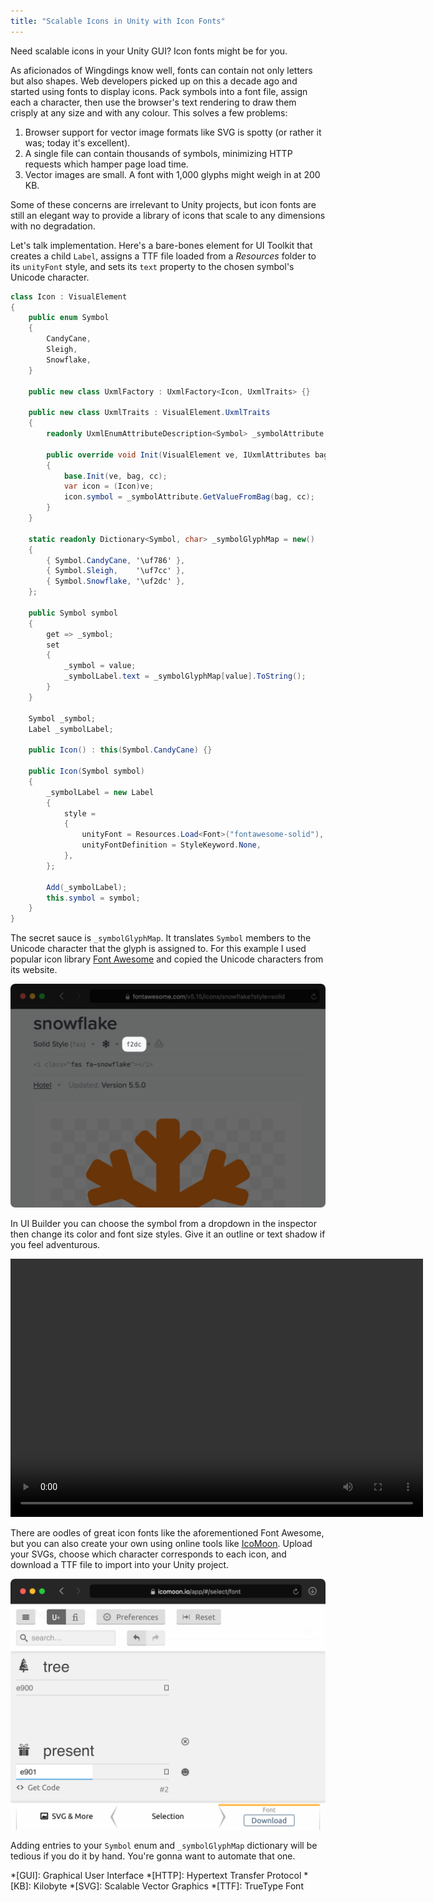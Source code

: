 ```yaml
---
title: "Scalable Icons in Unity with Icon Fonts"
---
```


Need scalable icons in your Unity GUI? Icon fonts might be for you.

As aficionados of Wingdings know well, fonts can contain not only letters but also shapes. Web developers picked up on this a decade ago and started using fonts to display icons. Pack symbols into a font file, assign each a character, then use the browser's text rendering to draw them crisply at any size and with any colour. This solves a few problems:

1. Browser support for vector image formats like SVG is spotty (or rather it was; today it's excellent).
1. A single file can contain thousands of symbols, minimizing HTTP requests which hamper page load time.
1. Vector images are small. A font with 1,000 glyphs might weigh in at 200 KB.

Some of these concerns are irrelevant to Unity projects, but icon fonts are still an elegant way to provide a library of icons that scale to any dimensions with no degradation.

Let's talk implementation. Here's a bare-bones element for UI Toolkit that creates a child `Label`, assigns a TTF file loaded from a *Resources* folder to its `unityFont` style, and sets its `text` property to the chosen symbol's Unicode character.

```csharp
class Icon : VisualElement
{
    public enum Symbol
    {
        CandyCane,
        Sleigh,
        Snowflake,
    }

    public new class UxmlFactory : UxmlFactory<Icon, UxmlTraits> {}

    public new class UxmlTraits : VisualElement.UxmlTraits
    {
        readonly UxmlEnumAttributeDescription<Symbol> _symbolAttribute = new() { name = "symbol" };

        public override void Init(VisualElement ve, IUxmlAttributes bag, CreationContext cc)
        {
            base.Init(ve, bag, cc);
            var icon = (Icon)ve;
            icon.symbol = _symbolAttribute.GetValueFromBag(bag, cc);
        }
    }

    static readonly Dictionary<Symbol, char> _symbolGlyphMap = new()
    {
        { Symbol.CandyCane, '\uf786' },
        { Symbol.Sleigh,    '\uf7cc' },
        { Symbol.Snowflake, '\uf2dc' },
    };

    public Symbol symbol
    {
        get => _symbol;
        set
        {
            _symbol = value;
            _symbolLabel.text = _symbolGlyphMap[value].ToString();
        }
    }

    Symbol _symbol;
    Label _symbolLabel;

    public Icon() : this(Symbol.CandyCane) {}

    public Icon(Symbol symbol)
    {
        _symbolLabel = new Label
        {
            style =
            {
                unityFont = Resources.Load<Font>("fontawesome-solid"),
                unityFontDefinition = StyleKeyword.None,
            },
        };

        Add(_symbolLabel);
        this.symbol = symbol;
    }
}

```

The secret sauce is `_symbolGlyphMap`. It translates `Symbol` members to the Unicode character that the glyph is assigned to. For this example I used popular icon library [Font Awesome](https://fontawesome.com) and copied the Unicode characters from its website.

![Font Awesome Unicode character](/images/font-awesome-unicode.png)

In UI Builder you can choose the symbol from a dropdown in the inspector then change its color and font size styles. Give it an outline or text shadow if you feel adventurous.

<video autoplay height="413" loop src="/videos/ui-builder-icon.mp4" width="660"></video>

There are oodles of great icon fonts like the aforementioned Font Awesome, but you can also create your own using online tools like [IcoMoon](https://icomoon.io). Upload your SVGs, choose which character corresponds to each icon, and download a TTF file to import into your Unity project.

![IcoMoon](/images/icomoon.png)

Adding entries to your `Symbol` enum and `_symbolGlyphMap` dictionary will be tedious if you do it by hand. You're gonna want to automate that one.

*[GUI]: Graphical User Interface
*[HTTP]: Hypertext Transfer Protocol
*[KB]: Kilobyte
*[SVG]: Scalable Vector Graphics
*[TTF]: TrueType Font
